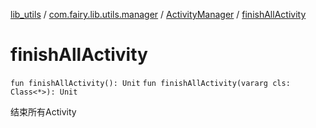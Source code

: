 [lib_utils](../../index.md) / [com.fairy.lib.utils.manager](../index.md) / [ActivityManager](index.md) / [finishAllActivity](./finish-all-activity.md)

# finishAllActivity

`fun finishAllActivity(): Unit`
`fun finishAllActivity(vararg cls: Class<*>): Unit`

结束所有Activity

